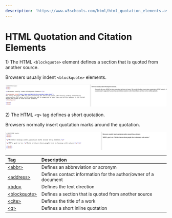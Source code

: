 ```yaml
---
description: 'https://www.w3schools.com/html/html_quotation_elements.asp'
---
```


# HTML Quotation and Citation Elements

1\) The HTML `<blockquote>` element defines a section that is quoted from another source.

Browsers usually indent `<blockquote>` elements.

![](../../.gitbook/assets/image%20%28303%29.png)

2\) The HTML `<q>` tag defines a short quotation.

Browsers normally insert quotation marks around the quotation.

![](../../.gitbook/assets/image%20%28300%29.png)





| Tag | Description |
| :--- | :--- |
| [&lt;abbr&gt;](https://www.w3schools.com/tags/tag_abbr.asp) | Defines an abbreviation or acronym |
| [&lt;address&gt;](https://www.w3schools.com/tags/tag_address.asp) | Defines contact information for the author/owner of a document |
| [&lt;bdo&gt;](https://www.w3schools.com/tags/tag_bdo.asp) | Defines the text direction |
| [&lt;blockquote&gt;](https://www.w3schools.com/tags/tag_blockquote.asp) | Defines a section that is quoted from another source |
| [&lt;cite&gt;](https://www.w3schools.com/tags/tag_cite.asp) | Defines the title of a work |
| [&lt;q&gt;](https://www.w3schools.com/tags/tag_q.asp) | Defines a short inline quotation |

